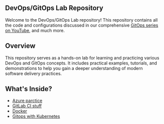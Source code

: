 ## DevOps/GitOps Lab Repository
Welcome to the DevOps/GitOps Lab repository! This repository contains all the code and configurations discussed in our comprehensive [GitOps series on YouTube](https://www.youtube.com/watch?v=4gPTt-bv8cE&list=PLTRDUPO2OmInsDHmnfJFi7ZzVEgSpq-ua&pp=iAQB), and much more.

## Overview
This repository serves as a hands-on lab for learning and practicing various DevOps and GitOps concepts. It includes practical examples, tutorials, and demonstrations to help you gain a deeper understanding of modern software delivery practices.

## What's Inside?
- [Azure parctice](azure/readme.md)
- [GitLab CI stuff](gitlab/readme.md)
- [Docker](docker/readme.md)
- [Gitops with Kubernetes](kubernetes/readme.md)